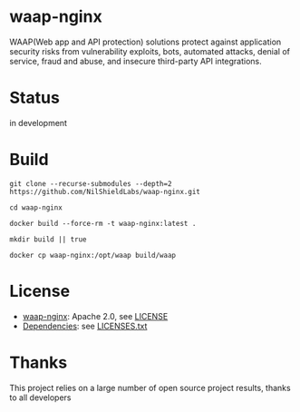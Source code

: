 # waap-nginx

WAAP(Web app and API protection) solutions protect against application security risks from vulnerability exploits, bots,
automated attacks, denial of service, fraud and abuse, and insecure third-party API integrations.

# Status

in development

# Build

```shell
git clone --recurse-submodules --depth=2 https://github.com/NilShieldLabs/waap-nginx.git

cd waap-nginx

docker build --force-rm -t waap-nginx:latest .

mkdir build || true

docker cp waap-nginx:/opt/waap build/waap

```

# License

* [waap-nginx](LICENSE): Apache 2.0, see [LICENSE](LICENSE)
* [Dependencies](LICENSES.txt): see [LICENSES.txt](LICENSES.txt)

# Thanks

This project relies on a large number of open source project results, thanks to all developers
